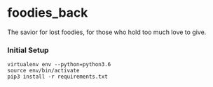 # foodies_back
The savior for lost foodies, for those who hold too much love to give.


### Initial Setup
```
virtualenv env --python=python3.6
source env/bin/activate
pip3 install -r requirements.txt
```
